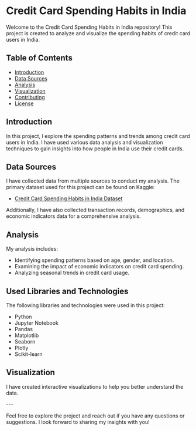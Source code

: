 # Credit Card Spending Habits in India

Welcome to the Credit Card Spending Habits in India repository! This project is created to analyze and visualize the spending habits of credit card users in India.

## Table of Contents

- [Introduction](#introduction)
- [Data Sources](#data-sources)
- [Analysis](#analysis)
- [Visualization](#visualization)
- [Contributing](#contributing)
- [License](#license)

## Introduction

In this project, I explore the spending patterns and trends among credit card users in India. I have used various data analysis and visualization techniques to gain insights into how people in India use their credit cards.

## Data Sources

I have collected data from multiple sources to conduct my analysis. The primary dataset used for this project can be found on Kaggle:

- [Credit Card Spending Habits in India Dataset](https://www.kaggle.com/datasets/thedevastator/analyzing-credit-card-spending-habits-in-india)

Additionally, I have also collected transaction records, demographics, and economic indicators data for a comprehensive analysis.

## Analysis

My analysis includes:

- Identifying spending patterns based on age, gender, and location.
- Examining the impact of economic indicators on credit card spending.
- Analyzing seasonal trends in credit card usage.

## Used Libraries and Technologies

The following libraries and technologies were used in this project:

- Python
- Jupyter Notebook
- Pandas
- Matplotlib
- Seaborn
- Plotly
- Scikit-learn

## Visualization

<p> I have created interactive visualizations to help you better understand the data. </p>
---

Feel free to explore the project and reach out if you have any questions or suggestions. I look forward to sharing my insights with you!

